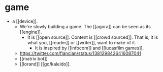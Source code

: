 # game

- a [[device]].
  - We're slowly building a game. The [[agora]] can be seen as its [[engine]].
    - It is [[open source]]. Content is [[crowd sourced]]. That is, it is what you, [[reader]] or [[writer]], want to make of it.
      - It is inspired by [[infocom]] and [[lucasfilm games]].
  - https://twitter.com/flancian/status/1381298426416087041
  - [[matrix bot]]
  - [[lorand]] [[go/kaleido]].